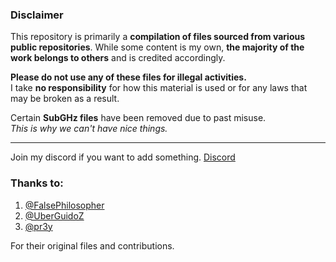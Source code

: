 ### Disclaimer

This repository is primarily a **compilation of files sourced from various public repositories**. While some content is my own, **the majority of the work belongs to others** and is credited accordingly.

**Please do not use any of these files for illegal activities.**  
I take **no responsibility** for how this material is used or for any laws that may be broken as a result.

Certain **SubGHz files** have been removed due to past misuse.  
_This is why we can't have nice things._


---
Join my discord if you want to add something. [Discord](https://discord.gg/UZupD5qyAa)


### Thanks to:

1. [@FalsePhilosopher](https://github.com/FalsePhilosopher)  
2. [@UberGuidoZ](https://github.com/UberGuidoZ)  
3. [@pr3y](https://github.com/pr3y/Bruce/tree/main/sd_files)  

For their original files and contributions.

